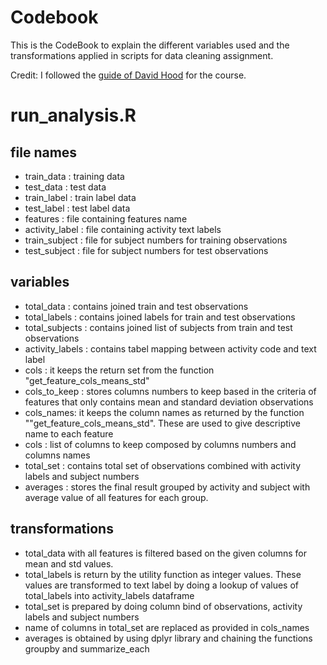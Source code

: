 # Codebook

This is the CodeBook to explain the different variables used and the transformations applied in scripts for data cleaning assignment.

Credit: I followed the [guide of David Hood](https://thoughtfulbloke.wordpress.com/2015/09/09/getting-and-cleaning-the-assignment/) for the course.

# run_analysis.R

## file names


- train_data       : training data
- test_data        : test data
- train_label      : train label data
- test_label       : test label data
- features         : file containing features name
- activity_label  : file containing activity text labels 
- train_subject    : file for subject numbers for training observations
- test_subject     : file for subject numbers for test observations

## variables

 - total_data       : contains joined train and test observations
 - total_labels     : contains joined labels for train and test observations
 - total_subjects   : contains joined list of subjects from train and test observations
  - activity_labels : contains tabel mapping between activity code and text label
  - cols            : it keeps the return set from the function "get_feature_cols_means_std"
  - cols_to_keep : stores columns numbers to keep based in the criteria of features that only contains mean and standard deviation observations
  - cols_names: it keeps the column names as returned by the function ""get_feature_cols_means_std". These are used to give descriptive name to each feature
  - cols    : list of columns to keep composed by columns numbers and columns names
  - total_set   : contains total set of observations combined with activity labels and subject numbers
  - averages : stores the final result grouped by activity and subject with average value of all features for each group.

## transformations
  - total_data with all features is filtered based on the given columns for mean and std values. 
  - total_labels is return by the utility function as integer values. These values are transformed to text label by doing a lookup of values of total_labels into activity_labels dataframe
  - total_set is prepared by doing column bind of observations, activity labels and subject numbers
  - name of columns in total_set are replaced as provided in cols_names
  - averages is obtained by using dplyr library and chaining the functions groupby and summarize_each
  